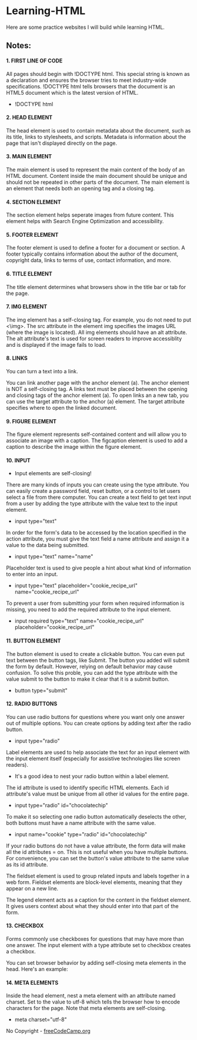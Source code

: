 # Learning-HTML
Here are some practice websites I will build while learning HTML.

## Notes: 
#### 1. FIRST LINE OF CODE
All pages should begin with !DOCTYPE html. This special string is known as a declaration and ensures the browser tries to meet industry-wide specifications.
!DOCTYPE html tells browsers that the document is an HTML5 document which is the latest version of HTML.
- !DOCTYPE html

#### 2. HEAD ELEMENT
The head element is used to contain metadata about the document, such as its title, links to stylesheets, and scripts. Metadata is information about the page that isn't displayed directly on the page.

#### 3. MAIN ELEMENT
The main element is used to represent the main content of the body of an HTML document. Content inside the main document should be unique and should not be repeated in other parts of the document.
The main element is an element that needs both an opening tag and a closing tag.

#### 4. SECTION ELEMENT
The section element helps seperate images from future content. This element helps with Search Engine Optimization and accessibility. 

#### 5. FOOTER ELEMENT
The footer element is used to define a footer for a document or section. A footer typically contains information about the author of the document, copyright data, links to terms of use, contact information, and more.

#### 6. TITLE ELEMENT
The title element determines what browsers show in the title bar or tab for the page.

#### 7. IMG ELEMENT
The img element has a self-closing tag. For example, you do not need to put <\img>.
The src attribute in the element img specifies the images URL (where the image is located). 
All img elements should have an alt attribute. The alt attribute's text is used for screen readers to improve accessiblity and is displayed if the image fails to load.

#### 8. LINKS
You can turn a text into a link.

You can link another page with the anchor element (a). The anchor element is NOT a self-closing tag.
A links text must be placed between the opening and closing tags of the anchor element (a).
To open links an a new tab, you can use the target attribute to the anchor (a) element. The target attribute specifies where to open the linked document. 

#### 9. FIGURE ELEMENT
The figure element represents self-contained content and will allow you to associate an image with a caption.
The figcaption element is used to add a caption to describe the image within the figure element.

#### 10. INPUT  
- Input elements are self-closing!

There are many kinds of inputs you can create using the type attribute. 
You can easily create a password field, reset button, or a control to let users select a file from there computer.
You can create a text field to get text input from a user by adding the type attribute with the value text to the input element.
- input type="text"

In order for the form's data to be accessed by the location specified in the action attribute, you must give the text field a name attribute and assign it a value to the data being submitted.
- input type="text" name="name"

Placeholder text is used to give people a hint about what kind of information to enter into an input. 
- input type="text" placeholder="cookie_recipe_url" name="cookie_recipe_url"

To prevent a user from submitting your form when required information is missing, you need to add the required attribute to the input element.
- input required type="text" name="cookie_recipe_url" placeholder="cookie_recipe_url"

#### 11. BUTTON ELEMENT
The button element is used to create a clickable button. You can even put text between the button tags, like Submit.
The button you added will submit the form by default. However, relying on default behavior may cause confusion. 
To solve this proble, you can add the type attribute with the value submit to the button to make it clear that it is a submit button.
- button type="submit"

#### 12. RADIO BUTTONS
You can use radio buttons for questions where you want only one answer out of multiple options. You can create options by adding text after the radio button. 
- input type="radio"

Label elements are used to help associate the text for an input element with the input element itself (especially for assistive technologies like screen readers).
- It's a good idea to nest your radio button within a label element.

The id attribute is used to identify specific HTML elements. Each id attribute's value must be unique from all other id values for the entire page.
- input type="radio" id="chocolatechip"

To make it so selecting one radio button automatically deselects the other, both buttons must have a name attribute with the same value.
- input name="cookie" type="radio" id="chocolatechip"

If your radio buttons do not have a value attribute, the form data will make all the id attributes = on. This is not useful when you have multiple buttons. For convenience, you can set the button's value attribute to the same value as its id attribute.

The fieldset element is used to group related inputs and labels together in a web form. Fieldset elements are block-level elements, meaning that they appear on a new line.

The legend element acts as a caption for the content in the fieldset element. It gives users context about what they should enter into that part of the form.

#### 13. CHECKBOX

Forms commonly use checkboxes for questions that may have more than one answer. The input element with a type attribute set to checkbox creates a checkbox.

You can set browser behavior by adding self-closing meta elements in the head. Here's an example:

#### 14. META ELEMENTS
Inside the head element, nest a meta element with an attribute named charset. Set to the value to utf-8 which tells the browser how to encode characters for the page.
Note that meta elements are self-closing.
- meta charset="utf-8"

 <p>No Copyright - <a href="https://www.freecodecamp.org">freeCodeCamp.org</a></p>
